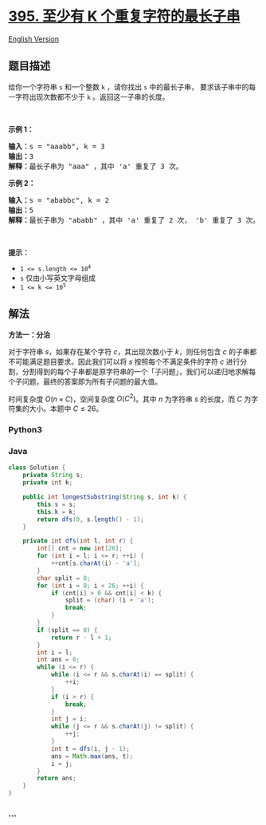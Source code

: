 # [395. 至少有 K 个重复字符的最长子串](https://leetcode.cn/problems/longest-substring-with-at-least-k-repeating-characters)

[English Version](/solution/0300-0399/0395.Longest%20Substring%20with%20At%20Least%20K%20Repeating%20Characters/README_EN.md)

## 题目描述

<!-- 这里写题目描述 -->

<p>给你一个字符串 <code>s</code> 和一个整数 <code>k</code> ，请你找出 <code>s</code> 中的最长子串， 要求该子串中的每一字符出现次数都不少于 <code>k</code> 。返回这一子串的长度。</p>

<p> </p>

<p><strong>示例 1：</strong></p>

<pre>
<strong>输入：</strong>s = "aaabb", k = 3
<strong>输出：</strong>3
<strong>解释：</strong>最长子串为 "aaa" ，其中 'a' 重复了 3 次。
</pre>

<p><strong>示例 2：</strong></p>

<pre>
<strong>输入：</strong>s = "ababbc", k = 2
<strong>输出：</strong>5
<strong>解释：</strong>最长子串为 "ababb" ，其中 'a' 重复了 2 次， 'b' 重复了 3 次。</pre>

<p> </p>

<p><strong>提示：</strong></p>

<ul>
	<li><code>1 <= s.length <= 10<sup>4</sup></code></li>
	<li><code>s</code> 仅由小写英文字母组成</li>
	<li><code>1 <= k <= 10<sup>5</sup></code></li>
</ul>

## 解法

<!-- 这里可写通用的实现逻辑 -->

**方法一：分治**

对于字符串 $s$，如果存在某个字符 $c$，其出现次数小于 $k$，则任何包含 $c$ 的子串都不可能满足题目要求。因此我们可以将 $s$ 按照每个不满足条件的字符 $c$ 进行分割，分割得到的每个子串都是原字符串的一个「子问题」，我们可以递归地求解每个子问题，最终的答案即为所有子问题的最大值。

时间复杂度 $O(n \times C)$，空间复杂度 $O(C^2)$。其中 $n$ 为字符串 $s$ 的长度，而 $C$ 为字符集的大小。本题中 $C \leq 26$。

<!-- tabs:start -->

### **Python3**

<!-- 这里可写当前语言的特殊实现逻辑 -->



### **Java**

<!-- 这里可写当前语言的特殊实现逻辑 -->

```java
class Solution {
    private String s;
    private int k;

    public int longestSubstring(String s, int k) {
        this.s = s;
        this.k = k;
        return dfs(0, s.length() - 1);
    }

    private int dfs(int l, int r) {
        int[] cnt = new int[26];
        for (int i = l; i <= r; ++i) {
            ++cnt[s.charAt(i) - 'a'];
        }
        char split = 0;
        for (int i = 0; i < 26; ++i) {
            if (cnt[i] > 0 && cnt[i] < k) {
                split = (char) (i + 'a');
                break;
            }
        }
        if (split == 0) {
            return r - l + 1;
        }
        int i = l;
        int ans = 0;
        while (i <= r) {
            while (i <= r && s.charAt(i) == split) {
                ++i;
            }
            if (i > r) {
                break;
            }
            int j = i;
            while (j <= r && s.charAt(j) != split) {
                ++j;
            }
            int t = dfs(i, j - 1);
            ans = Math.max(ans, t);
            i = j;
        }
        return ans;
    }
}
```









### **...**

```

```



